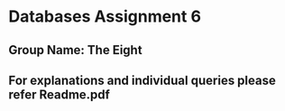 # Databases Assignment 6
## Group Name: The Eight

For explanations and individual queries please refer Readme.pdf
----------------------------------------------------------------------------------------------------------------------------------------------------------------------------
